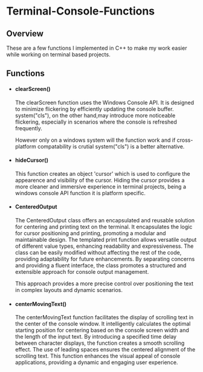 # Terminal-Console-Functions

## Overview

These are a few functions I implemented in C++ to make my work easier while working on terminal based projects.

## Functions
- #### clearScreen()
  The clearScreen function uses the Windows Console API. It is designed to minimize flickering by efficiently updating the console buffer. system("cls"),
  on the other hand,may introduce more noticeable flickering, especially in scenarios where the console is refreshed frequently.

  However only on a windows system will the function work and if cross-platform compatability is crutial system("cls") is a better alternative.

- #### hideCursor()
  This function creates an object 'cursor' which is used to configure the appearence and visibility of the cursor. Hiding the cursor provides a more cleaner and immersive experience in terminal projects,
  being a windows console API function it is platform specific.

- #### CenteredOutput
  The CenteredOutput class offers an encapsulated and reusable solution for centering and printing text on the terminal. It encapsulates the logic for cursor positioning and printing, promoting a modular and 
  maintainable design. The templated print function allows versatile output of different value types, enhancing readability and expressiveness. The class can be easily modified without affecting the rest of 
  the code, providing adaptability for future enhancements. By separating concerns and providing a fluent interface, the class promotes a structured and extensible approach for console output management.

  This approach provides a more precise control over positioning the text in complex layouts and dynamic scenarios.

- #### centerMovingText()
  The centerMovingText function facilitates the display of scrolling text in the center of the console window. It intelligently calculates the optimal starting position for centering based on the console screen width and the length of the input text. By introducing a specified time delay between character displays, the function creates a smooth scrolling effect. The use of leading spaces ensures the centered alignment of the scrolling text. This function enhances the visual appeal of console applications, providing a dynamic and engaging user experience.
